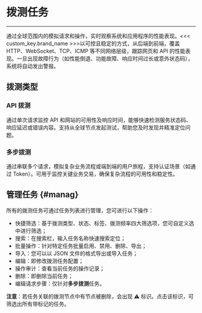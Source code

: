 # 拨测任务
---

通过全球范围内的模拟请求和操作，实时观察系统和应用程序的性能表现。<<< custom_key.brand_name >>>以可控且稳定的方式，从后端到前端，覆盖 HTTP、WebSocket、TCP、ICMP 等不同网络层级，跟踪网页和 API 的性能表现。一旦出现故障行为（如性能倒退、功能故障、响应时间过长或意外状态码），系统将自动发出警报。

## 拨测类型

### API 拨测


通过单次请求监控 API 和网站的可用性及响应时间，能够快速检测服务状态码、响应延迟或错误内容。支持从全球节点发起测试，帮助您及时发现并精准定位问题。

### 多步拨测

通过串联多个请求，模拟复杂业务流程或端到端的用户旅程，支持认证场景（如通过 Token）。可用于监控关键业务交易，确保复杂流程的可用性和稳定性。


## 管理任务 {#manag}

所有的拨测任务可通过任务列表进行管理，您可进行以下操作：

- 快捷筛选：基于拨测类型、状态、标签、拨测频率四大筛选项，您可自定义选中进行筛选；
- 搜索：在搜索栏，输入任务名称快速搜索定位；
- 批量操作：针对特定任务批量启用、禁用、删除、导出；
- 导入：您可以以 JSON 文件的格式导出或导入任务；
- 编辑：即修改拨测任务配置；
- 操作审计：查看当前任务的操作记录；
- 删除：即删除当前任务；
- 编辑请求步骤：仅针对**多步拨测**任务。


**注意**：若任务关联的拨测节点中有节点被删除，会出现 :warning: 标识。点击该标识，可筛选出所有带标记的任务。


